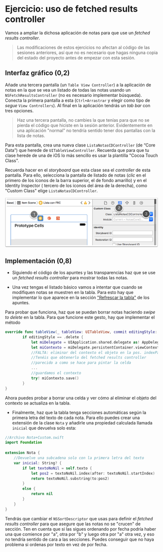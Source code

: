 # Ejercicio: uso de fetched results controller

Vamos a ampliar la dichosa aplicación de notas para que use un *fetched results controller*.

> Las modificaciones de estos ejercicios no afectan al código de las sesiones anteriores, así que no es necesario que hagas ninguna copia del estado del proyecto antes de empezar con esta sesión.

## Interfaz gráfico (0,2)

Añade una tercera pantalla (un `Table View Controller`) a la aplicación de notas en la que se vea un listado de todas las notas usando un `NSFetchResultsController` (no es necesario implementar búsqueda). Conecta la primera pantalla a esta (`Ctrl+Arrastrar` y elegir como tipo de *segue* `View Controllers`). Al final en la aplicación tendrás un *tab bar* con tres opciones.

> Haz una tercera pantalla, no cambies la que tenías para que no se pierda el código que hiciste en la sesión anterior. Evidentemente en una aplicación "normal" no tendría sentido tener dos pantallas con la lista de notas.

Para esta pantalla, crea una nueva clase `ListaNotasCDController` (de “Core Data”) que herede de `UITableViewController`. Recuerda que para que tu clase herede de una de iOS lo más sencillo es usar la plantilla "Cocoa Touch Class". 

Recuerda hacer en el *storyboard* que esta clase sea el *controller* de esta pantalla. Para ello, selecciona la pantalla de listado de notas (*clic* en el primero de los iconos de la barra superior, el de fondo amarillo)  y en el Identity Inspector ( tercero de los iconos del área de la derecha), como "Custom Class" elige `ListaNotasCDController`.

![](img/set_controller.png)

## Implementación (0,8)

- Siguiendo el código de los apuntes y las transparencias haz que se use un *fetched results controller* para mostrar todas las notas.

- Una vez tengas el listado básico vamos a intentar que cuando se modifiquen notas se muestren en la tabla. Para esto hay que implementar lo que aparece en la sección ["Refrescar la tabla"](https://ottocol.gitbooks.io/persistencia-de-datos-en-dispositivos-moviles/content/cap7/4_refrescar_tabla.html) de los apuntes.
 
Para probar que funciona, haz que se puedan borrar notas haciendo *swipe to delete* en la tabla. Para que funcione este gesto, hay que implementar el método

```swift
override func tableView(_ tableView: UITableView, commit editingStyle: UITableViewCellEditingStyle, forRowAt indexPath: IndexPath) {
        if editingStyle == .delete {
            let miDelegate = UIApplication.shared.delegate as! AppDelegate
            let miContexto = miDelegate.persistentContainer.viewContext
            //FALTA: eliminar del contexto el objeto en la pos. indexPath
            //Tenéis que obtenerlo del fetched results controller
            //parecido a como se hace para pintar la celda
            ...
            //guardamos el contexto
            try! miContexto.save()
        }
}
```

Ahora puedes probar a borrar una celda y ver cómo al eliminar el objeto del contexto se actualiza en la tabla.

- Finalmente, haz que la tabla tenga secciones automáticas según la primera letra del texto de cada nota. Para ello puedes crear una extensión de la clase `Nota` y añadirle una propiedad calculada llamada `inicial` que devuelva solo esta:

```swift
//Archivo Nota+Custom.swift
import Foundation

extension Nota {
    //Devuelve una subcadena solo con la primera letra del texto
    var inicial: String? {
        if let textoNoNil = self.texto {
            let pos2 = textoNoNil.index(after: textoNoNil.startIndex)
            return textoNoNil.substring(to:pos2)
        }
        else {
            return nil
        }
    }
}
```

Tendrás que cambiar el `NSSortDescriptor` que usas para definir el *fetched results controller* para que asegure que las notas no se "crucen" de sección. Ten en cuenta que si las sigues ordenando por fecha podría haber una que comience por "a", otra por "b" y luego otra por "a" otra vez, y eso no tendría sentido de cara a las secciones. Puedes conseguir que no haya problema si ordenas por texto en vez de por fecha.